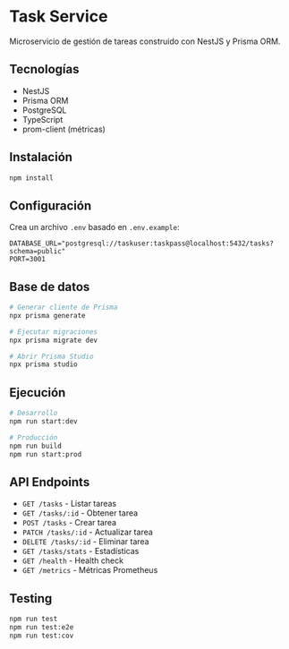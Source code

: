 # Task Service

Microservicio de gestión de tareas construido con NestJS y Prisma ORM.

## Tecnologías

- NestJS
- Prisma ORM
- PostgreSQL
- TypeScript
- prom-client (métricas)

## Instalación

```bash
npm install
```

## Configuración

Crea un archivo `.env` basado en `.env.example`:

```env
DATABASE_URL="postgresql://taskuser:taskpass@localhost:5432/tasks?schema=public"
PORT=3001
```

## Base de datos

```bash
# Generar cliente de Prisma
npx prisma generate

# Ejecutar migraciones
npx prisma migrate dev

# Abrir Prisma Studio
npx prisma studio
```

## Ejecución

```bash
# Desarrollo
npm run start:dev

# Producción
npm run build
npm run start:prod
```

## API Endpoints

- `GET /tasks` - Listar tareas
- `GET /tasks/:id` - Obtener tarea
- `POST /tasks` - Crear tarea
- `PATCH /tasks/:id` - Actualizar tarea
- `DELETE /tasks/:id` - Eliminar tarea
- `GET /tasks/stats` - Estadísticas
- `GET /health` - Health check
- `GET /metrics` - Métricas Prometheus

## Testing

```bash
npm run test
npm run test:e2e
npm run test:cov
```
